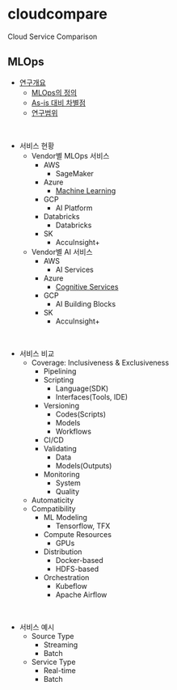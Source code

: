 # cloudcompare
Cloud Service Comparison

## MLOps 

* [연구개요](mlops/overview/overview.md#연구개요)
  - [MLOps의 정의](mlops/overview/overview.md#mlops-정의)
  - [As-is 대비 차별점](mlops/overview/overview.md#as-is-대비-차별점-devops--data-engineering)
  - [연구범위](mlops/overview/overview.md#연구범위)
<br/>


* 서비스 현황
  - Vendor별 MLOps 서비스
    * AWS
      - SageMaker
    * Azure
      - [Machine Learning](mlops/azure/machine_learning/azure-ml.md#azure-machine-learning)
    * GCP
      - AI Platform
    * Databricks
      - Databricks
    * SK
      - AccuInsight+
  - Vendor별 AI 서비스
    * AWS
      - AI Services
    * Azure
      - [Cognitive Services](mlops/azure/cognitive_services/cognitive_services.md#azure-cognitive-services)
    * GCP
      - AI Building Blocks
    * SK
      - AccuInsight+
<br/>

* 서비스 비교
  - Coverage: Inclusiveness & Exclusiveness
    * Pipelining
    * Scripting
      - Language(SDK)
      - Interfaces(Tools, IDE)
    * Versioning
      - Codes(Scripts)
      - Models
      - Workflows
    * CI/CD
    * Validating
      - Data
      - Models(Outputs)
    * Monitoring
      - System
      - Quality
  - Automaticity
  - Compatibility
    * ML Modeling
      - Tensorflow, TFX
    * Compute Resources
      - GPUs
    * Distribution
      - Docker-based
      - HDFS-based
    * Orchestration
      - Kubeflow
      - Apache Airflow
<br/>

* 서비스 예시
  - Source Type
    * Streaming
    * Batch
  - Service Type
    * Real-time
    * Batch

